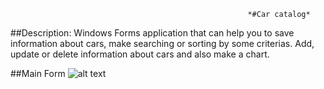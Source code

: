                                                          *#Car catalog*
##Description:
Windows Forms application that can help you to save information about cars, make searching or sorting by some criterias.
Add, update or delete information about cars and also make a chart.

##Main Form
![alt text](C:\Users\38097\Desktop "Описание будет тут")
